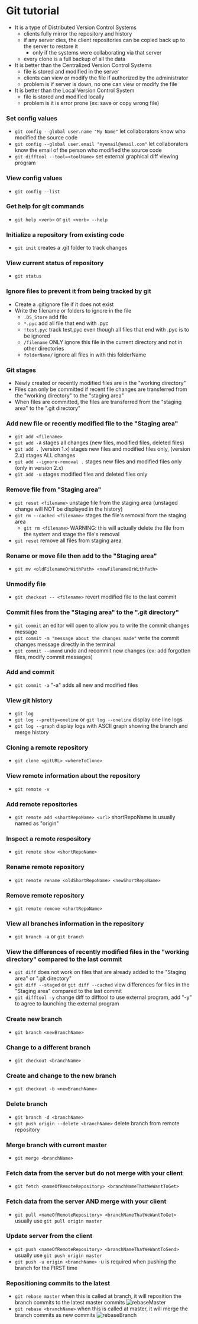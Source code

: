 # Git tutorial
* It is a type of Distributed Version Control Systems
  * clients fully mirror the repository and history
  * if any server dies, the client repositories can be copied back up to the server to restore it
    * only if the systems were collaborating via that server
  * every clone is a full backup of all the data
* It is better than the Centralized Version Control Systems
  * file is stored and modified in the server
  * clients can view or modify the file if authorized by the administrator
  * problem is if server is down, no one can view or modify the file
* It is better than the Local Version Control System
  * file is stored and modified locally
  * problem is it is error prone (ex: save or copy wrong file)
### Set config values
* ```git config --global user.name "My Name"``` let collaborators know who modified the source code
* ```git config --global user.email "myemail@email.com"``` let collaborators know the email of the person who modified the source code
* ```git difftool --tool=<toolName>``` set external graphical diff viewing program
### View config values
* ```git config --list```
### Get help for git commands
* ```git help <verb>``` or ```git <verb> --help```
### Initialize a repository from existing code
* ```git init``` creates a .git folder to track changes
### View current status of repository
* ```git status```
### Ignore files to prevent it from being tracked by git
* Create a .gitignore file if it does not exist
* Write the filename or folders to ignore in the file
  * ```.DS_Store``` add file
  * ```*.pyc```  add all file that end with .pyc
  * ```!test.pyc``` track test.pyc even though all files that end with .pyc is to be ignored
  * ```/filename``` ONLY ignore this file in the current directory and not in other directories
  * ```folderName/``` ignore all files in with this folderName
### Git stages
* Newly created or recently modified files are in the "working directory"
* Files can only be committed if recent file changes are transferred from the "working directory" to the "staging area"
* When files are committed, the files are transferred from the "staging area" to the ".git directory"
### Add new file or recently modified file to the "Staging area"
* ```git add <filename>```
* ```git add -A``` stages all changes (new files, modified files, deleted files)
* ```git add .``` (version 1.x) stages new files and modified files only, (version 2.x) stages ALL changes
* ```git add --ignore-removal .``` stages new files and modified files only (only in version 2.x)
* ```git add -u``` stages modified files and deleted files only
### Remove file from "Staging area"
* ```git reset <filename>``` unstage file from the staging area (unstaged change will NOT be displayed in the history)
* ```git rm --cached <filename>``` stages the file's removal from the staging area
  * ```git rm <filename>``` WARNING: this will actually delete the file from the system and stage the file's removal
* ```git reset``` remove all files from staging area
### Rename or move file then add to the "Staging area"
* ```git mv <oldFilenameOrWithPath> <newFilenameOrWithPath>```
### Unmodify file
* ```git checkout -- <filename>``` revert modified file to the last commit
### Commit files from the "Staging area" to the ".git directory"
* ```git commit``` an editor will open to allow you to write the commit changes message
* ```git commit -m "message about the changes made"``` write the commit changes message directly in the terminal
* ```git commit --amend``` undo and recommit new changes (ex: add forgotten files, modify commit messages)
### Add and commit
* ```git commit -a``` "-a" adds all new and modified files
### View git history
* ```git log```
* ```git log --pretty=oneline``` or ```git log --oneline``` display one line logs
* ```git log --graph``` display logs with ASCII graph showing the branch and merge history
### Cloning a remote repository
* ```git clone <gitURL> <whereToClone>```
### View remote information about the repository
* ```git remote -v```
### Add remote repositories
* ```git remote add <shortRepoName> <url>``` shortRepoName is usually named as "origin"
### Inspect a remote respository
* ```git remote show <shortRepoName>```
### Rename remote repository
* ```git remote rename <oldShortRepoName> <newShortRepoName>```
### Remove remote repository
* ```git remote remove <shortRepoName>```
### View all branches information in the repository
* ```git branch -a``` or ```git branch```
### View the differences of recently modified files in the "working directory" compared to the last commit
* ```git diff``` does not work on files that are already added to the "Staging area" or ".git directory"
* ```git diff --staged``` or ```git diff --cached``` view differences for files in the "Staging area" compared to the last commit
* ```git difftool -y``` change diff to difftool to use external program, add "-y" to agree to launching the external program
### Create new branch
* ```git branch <newBranchName>```
### Change to a different branch
* ```git checkout <branchName>```
### Create and change to the new branch
* ```git checkout -b <newBranchName>```
### Delete branch
* ```git branch -d <branchName>```
* ```git push origin --delete <branchName>``` delete branch from remote repository
### Merge branch with current master
* ```git merge <branchName>```
### Fetch data from the server but do not merge with your client
* ```git fetch <nameOfRemoteRepository> <branchNameThatWeWantToGet>```
### Fetch data from the server AND merge with your client
* ```git pull <nameOfRemoteRepository> <branchNameThatWeWantToGet>``` usually use ```git pull origin master```
### Update server from the client
* ```git push <nameOfRemoteRepository> <branchNameThatWeWantToSend>``` usually use ```git push origin master```
* ```git push -u origin <branchName>``` -u is required when pushing the branch for the FIRST time
### Repositioning commits to the latest
* ```git rebase master``` when this is called at branch, it will reposition the branch commits to the latest master commits
![rebaseMaster](./images/rebaseMaster.png)
* ```git rebase <branchName>``` when this is called at master, it will merge the branch commits as new commits
![rebaseBranch](./images/rebaseBranch.png)
